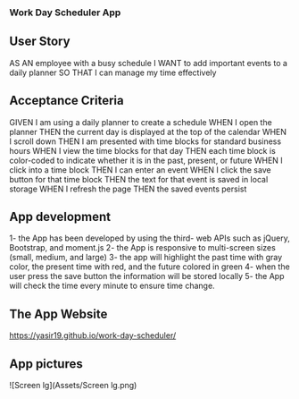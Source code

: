 ###  Work Day Scheduler App
## User Story 
AS AN employee with a busy schedule
I WANT to add important events to a daily planner
SO THAT I can manage my time effectively
## Acceptance Criteria
GIVEN I am using a daily planner to create a schedule
WHEN I open the planner
THEN the current day is displayed at the top of the calendar
WHEN I scroll down
THEN I am presented with time blocks for standard business hours
WHEN I view the time blocks for that day
THEN each time block is color-coded to indicate whether it is in the past, present, or future
WHEN I click into a time block
THEN I can enter an event
WHEN I click the save button for that time block
THEN the text for that event is saved in local storage
WHEN I refresh the page
THEN the saved events persist

## App development 
1- the App has been developed by using the third- web APIs such as jQuery, Bootstrap, and moment.js
2- the App is responsive to multi-screen sizes (small, medium, and large)
3- the app will highlight the past time with gray color, the present time with red, and the future colored in green 
4- when the user press the save button the information will be stored locally 
5- the App will check the time every minute to ensure time change. 

## The App Website
https://yasir19.github.io/work-day-scheduler/

## App pictures

![Screen lg](Assets/Screen lg.png)
